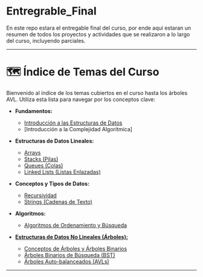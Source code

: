 # Entregrable_Final
En este repo estara el entregable final del curso, por ende aqui estaran un resumen de todos los proyectos y actividades que se realizaron a lo largo del curso, incluyendo parciales.

---
# 🗺️ Índice de Temas del Curso

Bienvenido al índice de los temas cubiertos en el curso hasta los árboles AVL. Utiliza esta lista para navegar por los conceptos clave:

*   **Fundamentos:**
    *   [Introducción a las Estructuras de Datos](Introduccion_Estructura_De_Datos/Introduccion.md)
    *   [Introducción a la Complejidad Algorítmica]

*   **Estructuras de Datos Lineales:**
    *   [Arrays](Arrays)
    *   [Stacks (Pilas)](Stacks%20(Pilas))
    *   [Queues (Colas)](Queues)
    *   [Linked Lists (Listas Enlazadas)](LinkedList)

*   **Conceptos y Tipos de Datos:**
    *   [Recursividad](Recursividad-Debugging-Call%20stack/Explicacion.md)
    *   [Strings (Cadenas de Texto)](Strings/Explicacion.md)

*   **Algoritmos:**
    *   [Algoritmos de Ordenamiento y Búsqueda](Ordenamiento_y_busqueda/Explicacion.md)

*   [**Estructuras de Datos No Lineales (Árboles):**](Trees)
    *   [Conceptos de Árboles y Árboles Binarios](Trees/Binary-tree)
    *   [Árboles Binarios de Búsqueda (BST)](Trees/Binary-Search-Tree)
    *   [Árboles Auto-balanceados (AVLs)](Trees/AVL)

---
